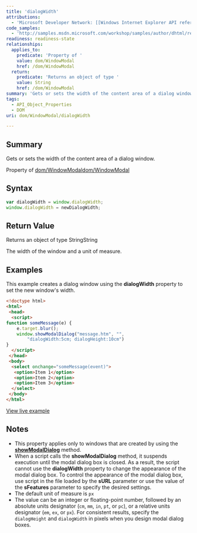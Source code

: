 ```yaml
---
title: 'dialogWidth'
attributions:
  - 'Microsoft Developer Network: [[Windows Internet Explorer API reference](http://msdn.microsoft.com/en-us/library/ie/hh828809%28v=vs.85%29.aspx) Article]'
code_samples:
  - 'http://samples.msdn.microsoft.com/workshop/samples/author/dhtml/refs/dialogWidth.htm'
readiness: readiness-state
relationships:
  applies_to:
    predicate: 'Property of '
    value: dom/WindowModal
    href: /dom/WindowModal
  return:
    predicate: 'Returns an object of type '
    value: String
    href: /dom/WindowModal
summary: 'Gets or sets the width of the content area of a dialog window.'
tags:
  - API_Object_Properties
  - DOM
uri: dom/WindowModal/dialogWidth

---
```

## Summary

Gets or sets the width of the content area of a dialog window.

Property of [dom/WindowModal](/dom/WindowModal)[dom/WindowModal](/dom/WindowModal)

## Syntax

``` js
var dialogWidth = window.dialogWidth;
window.dialogWidth = newDialogWidth;
```

## Return Value

Returns an object of type StringString

The width of the window and a unit of measure.

## Examples

This example creates a dialog window using the **dialogWidth** property to set the new window's width.

``` html
<!doctype html>
<html>
 <head>
  <script>
function someMessage(e) {
    e.target.blur();
    window.showModalDialog("message.htm", "",
        "dialogWidth:5cm; dialogHeight:10cm")
}
  </script>
 </head>
 <body>
  <select onchange="someMessage(event)">
   <option>Item 1</option>
   <option>Item 2</option>
   <option>Item 3</option>
  </select>
 </body>
</html>
```

[View live example](http://samples.msdn.microsoft.com/workshop/samples/author/dhtml/refs/dialogWidth.htm)

## Notes

-   This property applies only to windows that are created by using the [**showModalDialog**](/dom/Window/showModalDialog) method.
-   When a script calls the **showModalDialog** method, it suspends execution until the modal dialog box is closed. As a result, the script cannot use the **dialogWidth** property to change the appearance of the modal dialog box. To control the appearance of the modal dialog box, use script in the file loaded by the **sURL** parameter or use the value of the **sFeatures** parameter to specify the desired settings.
-   The default unit of measure is `px`
-   The value can be an integer or floating-point number, followed by an absolute units designator (`cm`, `mm`, `in`, `pt`, or `pc`), or a relative units designator (`em`, `ex`, or `px`). For consistent results, specify the `dialogHeight` and `dialogWidth` in pixels when you design modal dialog boxes.
